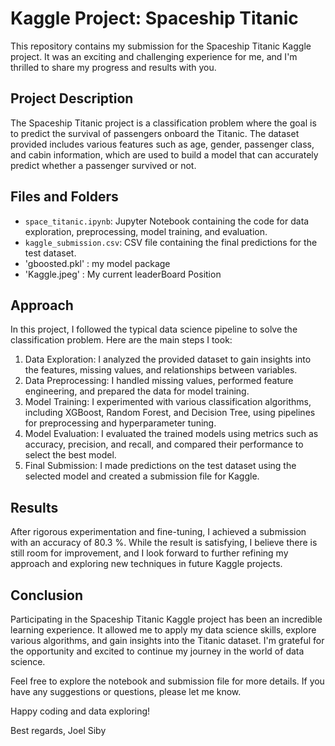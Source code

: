 
# Kaggle Project: Spaceship Titanic

This repository contains my submission for the Spaceship Titanic Kaggle project. It was an exciting and challenging experience for me, and I'm thrilled to share my progress and results with you.

## Project Description

The Spaceship Titanic project is a classification problem where the goal is to predict the survival of passengers onboard the Titanic. The dataset provided includes various features such as age, gender, passenger class, and cabin information, which are used to build a model that can accurately predict whether a passenger survived or not.

## Files and Folders

- `space_titanic.ipynb`: Jupyter Notebook containing the code for data exploration, preprocessing, model training, and evaluation.
- `kaggle_submission.csv`: CSV file containing the final predictions for the test dataset.
- 'gboosted.pkl' : my model package
- 'Kaggle.jpeg' : My current leaderBoard Position

## Approach

In this project, I followed the typical data science pipeline to solve the classification problem. Here are the main steps I took:

1. Data Exploration: I analyzed the provided dataset to gain insights into the features, missing values, and relationships between variables.
2. Data Preprocessing: I handled missing values, performed feature engineering, and prepared the data for model training.
3. Model Training: I experimented with various classification algorithms, including XGBoost, Random Forest, and Decision Tree, using pipelines for preprocessing and hyperparameter tuning.
4. Model Evaluation: I evaluated the trained models using metrics such as accuracy, precision, and recall, and compared their performance to select the best model.
5. Final Submission: I made predictions on the test dataset using the selected model and created a submission file for Kaggle.

## Results

After rigorous experimentation and fine-tuning, I achieved a submission with an accuracy of 80.3 %. While the result is satisfying, I believe there is still room for improvement, and I look forward to further refining my approach and exploring new techniques in future Kaggle projects.

## Conclusion

Participating in the Spaceship Titanic Kaggle project has been an incredible learning experience. It allowed me to apply my data science skills, explore various algorithms, and gain insights into the Titanic dataset. I'm grateful for the opportunity and excited to continue my journey in the world of data science.

Feel free to explore the notebook and submission file for more details. If you have any suggestions or questions, please let me know.

Happy coding and data exploring!

Best regards,
Joel Siby
